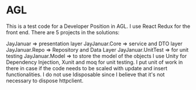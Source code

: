 # AGL
This is a test code for a Developer Position in AGL. I use React Redux for the front end. There are 5 projects in the solutions:

JayJanuar => presentation layer
JayJanuar.Core => service and DTO layer
JayJanuar.Repo => Repository and Data Layer
JayJanuar.UnitTest => for unit testing
JayJanuar.Model => to store the model of the objects
I use Unity for Dependency Injection, Xunit and moq for unit testing. I put unit of work in there in case if the code needs to be scaled with update and insert functionalities. I do not use Idisposable since I believe that it's not necessary to dispose httpclient.
